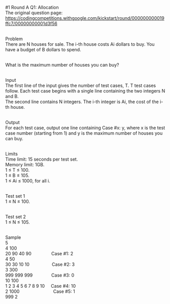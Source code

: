 #1 Round A Q1: Allocation<br/>
The original question page:<br/>
https://codingcompetitions.withgoogle.com/kickstart/round/000000000019ffc7/00000000001d3f56<br/><br/>

Problem<br/>
There are N houses for sale. The i-th house costs Ai dollars to buy. You have a budget of B dollars to spend.<br/><br/>

What is the maximum number of houses you can buy?<br/><br/>

Input<br/>
The first line of the input gives the number of test cases, T. T test cases follow. Each test case begins with a single line containing the two integers N and B.<br/> 
The second line contains N integers. The i-th integer is Ai, the cost of the i-th house.<br/><br/>

Output<br/>
For each test case, output one line containing Case #x: y, where x is the test case number (starting from 1) and y is the maximum number of houses you can buy.<br/><br/>

Limits<br/>
Time limit: 15 seconds per test set.<br/>
Memory limit: 1GB.<br/>
1 ≤ T ≤ 100.<br/>
1 ≤ B ≤ 105.<br/>
1 ≤ Ai ≤ 1000, for all i.<br/><br/>

Test set 1<br/>
1 ≤ N ≤ 100.<br/><br/>

Test set 2<br/>
1 ≤ N ≤ 105.<br/><br/>

Sample<br/>
5<br/>
4 100<br/>
20 90 40 90               &nbsp;&nbsp;&nbsp;&nbsp;&nbsp;&nbsp;&nbsp;&nbsp;&nbsp;&nbsp;&nbsp;&nbsp;&nbsp;&nbsp;&nbsp;Case #1: 2<br/>
4 50<br/>
30 30 10 10               &nbsp;&nbsp;&nbsp;&nbsp;&nbsp;&nbsp;&nbsp;&nbsp;&nbsp;&nbsp;&nbsp;&nbsp;&nbsp;&nbsp;&nbsp;&nbsp;&nbsp;Case #2: 3<br/>
3 300<br/>
999 999 999               &nbsp;&nbsp;&nbsp;&nbsp;&nbsp;&nbsp;&nbsp;&nbsp;&nbsp;&nbsp;&nbsp;&nbsp;&nbsp;&nbsp;Case #3: 0<br/>
10 100<br/>
1 2 3 4 5 6 7 8 9 10      &nbsp;&nbsp;&nbsp;&nbsp;Case #4: 10<br/>
2 1000
&nbsp;&nbsp;&nbsp;&nbsp;&nbsp;&nbsp;&nbsp;&nbsp;&nbsp;&nbsp;&nbsp;&nbsp;&nbsp;&nbsp;&nbsp;&nbsp;&nbsp;&nbsp;&nbsp;&nbsp;&nbsp;&nbsp;&nbsp;&nbsp;&nbsp;&nbsp;Case #5: 1<br/>
999 2<br/><br/>
